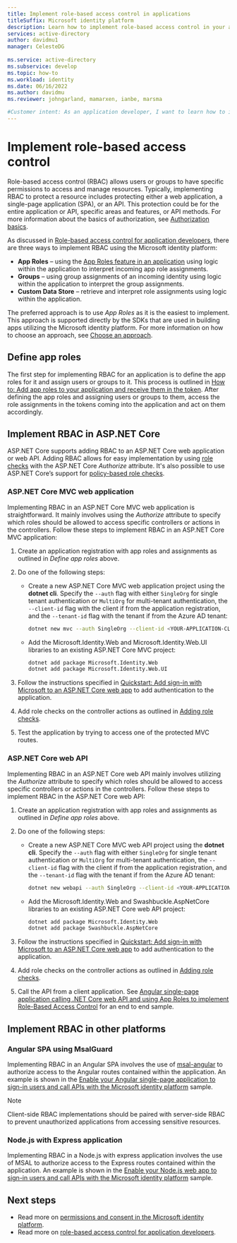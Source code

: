 ```yaml
---
title: Implement role-based access control in applications
titleSuffix: Microsoft identity platform
description: Learn how to implement role-based access control in your applications.
services: active-directory
author: davidmu1
manager: CelesteDG
 
ms.service: active-directory
ms.subservice: develop
ms.topic: how-to
ms.workload: identity 
ms.date: 06/16/2022
ms.author: davidmu
ms.reviewer: johngarland, mamarxen, ianbe, marsma

#Customer intent: As an application developer, I want to learn how to implement role-based access control in my applications so I can make sure that only those users with the right access privileges can access the functionality of them.
---
```


# Implement role-based access control

Role-based access control (RBAC) allows users or groups to have specific permissions to access and manage resources. Typically, implementing RBAC to protect a resource includes protecting either a web application, a single-page application (SPA), or an API. This protection could be for the entire application or API, specific areas and features, or API methods. For more information about the basics of authorization, see [Authorization basics](./authorization-basics.md).

As discussed in [Role-based access control for application developers](./custom-rbac-for-developers.md), there are three ways to implement RBAC using the Microsoft identity platform:

- **App Roles** – using the [App Roles feature in an application](./howto-add-app-roles-in-azure-ad-apps.md#declare-roles-for-an-application) using logic within the application to interpret incoming app role assignments.
- **Groups** – using group assignments of an incoming identity using logic within the application to interpret the group assignments.
- **Custom Data Store** – retrieve and interpret role assignments using logic within the application.

The preferred approach is to use *App Roles* as it is the easiest to implement. This approach is supported directly by the SDKs that are used in building apps utilizing the Microsoft identity platform. For more information on how to choose an approach, see [Choose an approach](./custom-rbac-for-developers.md#choose-an-approach).

## Define app roles

The first step for implementing RBAC for an application is to define the app roles for it and assign users or groups to it. This process is outlined in [How to: Add app roles to your application and receive them in the token](./howto-add-app-roles-in-azure-ad-apps.md). After defining the app roles and assigning users or groups to them, access the role assignments in the tokens coming into the application and act on them accordingly.

## Implement RBAC in ASP.NET Core

ASP.NET Core supports adding RBAC to an ASP.NET Core web application or web API. Adding RBAC allows for easy implementation by using [role checks](/aspnet/core/security/authorization/roles?view=aspnetcore-5.0&preserve-view=true#adding-role-checks) with the ASP.NET Core *Authorize* attribute. It's also possible to use ASP.NET Core’s support for [policy-based role checks](/aspnet/core/security/authorization/roles?view=aspnetcore-5.0&preserve-view=true#policy-based-role-checks).

### ASP.NET Core MVC web application

Implementing RBAC in an ASP.NET Core MVC web application is straightforward. It mainly involves using the *Authorize* attribute to specify which roles should be allowed to access specific controllers or actions in the controllers. Follow these steps to implement RBAC in an ASP.NET Core MVC application:

1. Create an application registration with app roles and assignments as outlined in *Define app roles* above.
1. Do one of the following steps:

    - Create a new ASP.NET Core MVC web application project using the **dotnet cli**. Specify the `--auth` flag with either `SingleOrg` for single tenant authentication or `MultiOrg` for multi-tenant authentication, the `--client-id` flag with the client if from the application registration, and the `--tenant-id` flag with the tenant if from the Azure AD tenant:

        ```bash
        dotnet new mvc --auth SingleOrg --client-id <YOUR-APPLICATION-CLIENT-ID> --tenant-id <TENANT-ID>  
        ```

    - Add the Microsoft.Identity.Web and Microsoft.Identity.Web.UI libraries to an existing ASP.NET Core MVC project:

        ```bash
        dotnet add package Microsoft.Identity.Web 
        dotnet add package Microsoft.Identity.Web.UI 
        ```

1. Follow the instructions specified in [Quickstart: Add sign-in with Microsoft to an ASP.NET Core web app](./quickstart-v2-aspnet-core-webapp.md?view=aspnetcore-5.0&preserve-view=true) to add authentication to the application.
1. Add role checks on the controller actions as outlined in [Adding role checks](/aspnet/core/security/authorization/roles?view=aspnetcore-5.0&preserve-view=true#adding-role-checks).
1. Test the application by trying to access one of the protected MVC routes.

### ASP.NET Core web API

Implementing RBAC in an ASP.NET Core web API mainly involves utilizing the *Authorize* attribute to specify which roles should be allowed to access specific controllers or actions in the controllers. Follow these steps to implement RBAC in the ASP.NET Core web API:

1. Create an application registration with app roles and assignments as outlined in *Define app roles* above.
1. Do one of the following steps:
  
    - Create a new ASP.NET Core MVC web API project using the **dotnet cli**.  Specify the `--auth` flag with either `SingleOrg` for single tenant authentication or `MultiOrg` for multi-tenant authentication, the `--client-id` flag with the client if from the application registration, and the `--tenant-id` flag with the tenant if from the Azure AD tenant:
  
        ```bash
        dotnet new webapi --auth SingleOrg --client-id <YOUR-APPLICATION-CLIENT-ID> --tenant-id <TENANT-ID> 
        ```

    - Add the Microsoft.Identity.Web and Swashbuckle.AspNetCore libraries to an existing ASP.NET Core web API project:

        ```bash
        dotnet add package Microsoft.Identity.Web
        dotnet add package Swashbuckle.AspNetCore 
        ```

1. Follow the instructions specified in [Quickstart: Add sign-in with Microsoft to an ASP.NET Core web app](./quickstart-v2-aspnet-core-webapp.md?view=aspnetcore-5.0&preserve-view=true) to add authentication to the application.
1. Add role checks on the controller actions as outlined in [Adding role checks](/aspnet/core/security/authorization/roles?view=aspnetcore-5.0&preserve-view=true#adding-role-checks).
1. Call the API from a client application. See [Angular single-page application calling .NET Core web API and using App Roles to implement Role-Based Access Control](https://github.com/Azure-Samples/ms-identity-javascript-angular-tutorial/tree/main/5-AccessControl/1-call-api-roles) for an end to end sample.

## Implement RBAC in other platforms

### Angular SPA using MsalGuard

Implementing RBAC in an Angular SPA involves the use of [msal-angular](https://www.npmjs.com/package/@azure/msal-angular) to authorize access to the Angular routes contained within the application. An example is shown in the [Enable your Angular single-page application to sign-in users and call APIs with the Microsoft identity platform](https://github.com/Azure-Samples/ms-identity-javascript-angular-tutorial#chapter-5-control-access-to-your-protected-api-using-app-roles-and-security-groups) sample.

> [!NOTE]
> Client-side RBAC implementations should be paired with server-side RBAC to prevent unauthorized applications from accessing sensitive resources.

### Node.js with Express application

Implementing RBAC in a Node.js with express application involves the use of MSAL to authorize access to the Express routes contained within the application.  An example is shown in the [Enable your Node.js web app to sign-in users and call APIs with the Microsoft identity platform](https://github.com/Azure-Samples/ms-identity-javascript-nodejs-tutorial#chapter-4-control-access-to-your-app-using-app-roles-and-security-groups) sample.

## Next steps

- Read more on [permissions and consent in the Microsoft identity platform](./v2-permissions-and-consent.md).
- Read more on [role-based access control for application developers](./custom-rbac-for-developers.md).
